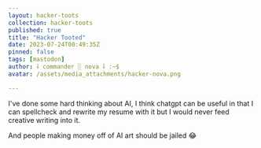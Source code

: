 ```yaml
---
layout: hacker-toots
collection: hacker-toots
published: true
title: "Hacker Tooted"
date: 2023-07-24T00:49:35Z
pinned: false
tags: [mastodon]
author: ⸸ commander ░ nova ⸸ :~$
avatar: /assets/media_attachments/hacker-nova.png

---
```


<p>I&#39;ve done some hard thinking about AI, I think chatgpt can be useful in that I can spellcheck and rewrite my resume with it but I would never feed creative writing into it. </p><p>And people making money off of AI art should be jailed 😂​</p>


